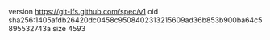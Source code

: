 version https://git-lfs.github.com/spec/v1
oid sha256:1405afdb26420dc0458c9508402313215609ad36b853b900ba64c5895532743a
size 4593

